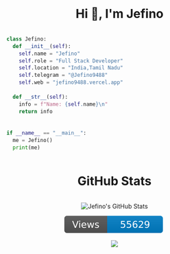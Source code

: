<div id="user-content-toc">
  <ul align="center">
    <summary><h1 style="display: inline-block">Hi 👋, I'm Jefino</h1></summary>
  </ul>
</div>

```python
class Jefino:
  def __init__(self):
    self.name = "Jefino"
    self.role = "Full Stack Developer"
    self.location = "India,Tamil Nadu"
    self.telegram = "@Jefino9488"
    self.web = "jefino9488.vercel.app"

  def __str__(self):
    info = f"Name: {self.name}\n"
    return info


if __name__ == "__main__":
  me = Jefino()
  print(me)
```
<div style="text-align: center;" align="center">
  <ul style="list-style-type: none; padding: 0;">
    <p>
      <h1 style="display: inline-block;">GitHub Stats</h1>
    <p>
      <img src="https://github-readme-streak-stats.herokuapp.com/?user=Jefino9488&theme=neon-dark&hide_border=true" alt="Jefino's GitHub Stats" />
    </p>
    <p>
      <img src="https://github.com/Jefino9488/MyProfileViews/blob/master/svg/profile/badge.svg" alt="Profile Views Badge" />  <img src="https://img.shields.io/github/followers/Jefino9488" alt="">
    </p>
  </ul>
  <div align="center">
    <img src="https://github-profile-trophy.vercel.app/?username=Jefino9488&theme=onedark&margin-w=15&margin-h=15&column=4&row=2&no-frame=true&no-bg=true">
  </div>
  <div align="center">
    <a href="https://skillicons.dev">
      <img src="https://skillicons.dev/icons?i=git,docker,python,pycharm,java,html,react,vite&perline="  alt=""/>
    </a>
  </div>
</div>



